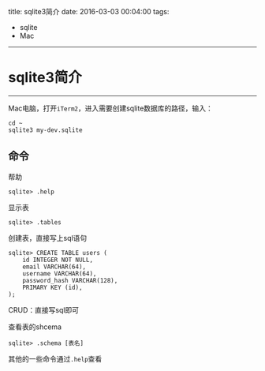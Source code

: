 title: sqlite3简介
date: 2016-03-03 00:04:00
tags:
- sqlite
- Mac

----


# sqlite3简介
----

Mac电脑，打开`iTerm2`，进入需要创建sqlite数据库的路径，输入：


	cd ~
	sqlite3 my-dev.sqlite
	
## 命令

帮助

	sqlite> .help

显示表

	sqlite> .tables 	

创建表，直接写上sql语句

	sqlite> CREATE TABLE users (
		id INTEGER NOT NULL,
		email VARCHAR(64),
		username VARCHAR(64),
		password_hash VARCHAR(128),
		PRIMARY KEY (id),
	);
	
CRUD：直接写sql即可
		
查看表的shcema

	sqlite> .schema [表名]	
		
其他的一些命令通过`.help`查看		
	
